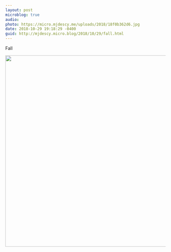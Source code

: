 ```yaml
---
layout: post
microblog: true
audio: 
photo: https://micro.mjdescy.me/uploads/2018/18f0b362d6.jpg
date: 2018-10-29 19:18:29 -0400
guid: http://mjdescy.micro.blog/2018/10/29/fall.html
---
```

Fall

<img src="https://micro.mjdescy.me/uploads/2018/18f0b362d6.jpg" width="600" height="600" />
